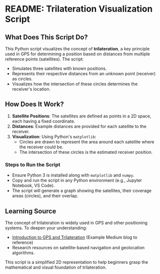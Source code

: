 # README: Trilateration Visualization Script

## What Does This Script Do?

This Python script visualizes the concept of **trilateration**, a key principle used in GPS for determining a position based on distances from multiple reference points (satellites). The script:
- Simulates three satellites with known positions.
- Represents their respective distances from an unknown point (receiver) as circles.
- Visualizes how the intersection of these circles determines the receiver's location.

## How Does It Work?

1. **Satellite Positions**: The satellites are defined as points in a 2D space, each having a fixed coordinate.
2. **Distances**: Example distances are provided for each satellite to the receiver.
3. **Visualization**: Using Python's `matplotlib`:
   - Circles are drawn to represent the area around each satellite where the receiver could be.
   - The intersection of these circles is the estimated receiver position.

### Steps to Run the Script

- Ensure Python 3 is installed along with `matplotlib` and `numpy`.
- Copy and run the script in any Python environment (e.g., Jupyter Notebook, VS Code).
- The script will generate a graph showing the satellites, their coverage areas (circles), and their overlap.

## Learning Source

The concept of trilateration is widely used in GPS and other positioning systems. To deepen your understanding:
- [Introduction to GPS and Trilateration](https://medium.com/@your_medium_profile) (Example Medium blog to reference) 
- Research resources on satellite-based navigation and geolocation algorithms.

This script is a simplified 2D representation to help beginners grasp the mathematical and visual foundation of trilateration.
